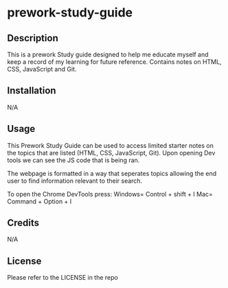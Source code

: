 # prework-study-guide

## Description

This is a prework Study guide designed to help me educate myself and keep a record of my learning for future reference.
Contains notes on HTML, CSS, JavaScript and Git.

## Installation

N/A

## Usage

This Prework Study Guide can be used to access limited starter notes on the topics that are listed (HTML, CSS, JavaScript, Git). Upon opening Dev tools we can see the JS code that is being ran.

The webpage is formatted in a way that seperates topics allowing the end user to find information relevant to their search.

To open the Chrome DevTools press:
Windows= Control + shift + I
Mac= Command + Option + I

## Credits

N/A

## License

Please refer to the LICENSE in the repo
